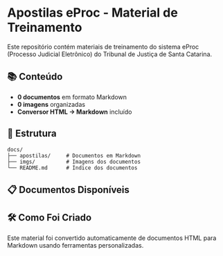 # Apostilas eProc - Material de Treinamento

Este repositório contém materiais de treinamento do sistema eProc (Processo Judicial Eletrônico) do Tribunal de Justiça de Santa Catarina.

## 📚 Conteúdo

- **0 documentos** em formato Markdown
- **0 imagens** organizadas
- **Conversor HTML → Markdown** incluído

## 🔧 Estrutura

```
docs/
├── apostilas/     # Documentos em Markdown
├── imgs/          # Imagens dos documentos
└── README.md      # Índice dos documentos
```

## 📋 Documentos Disponíveis





## 🛠️ Como Foi Criado

Este material foi convertido automaticamente de documentos HTML para Markdown usando ferramentas personalizadas.

